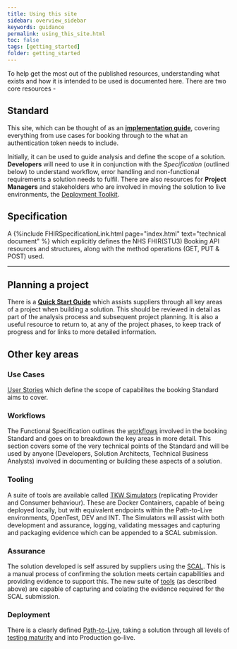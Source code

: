 ```yaml
---
title: Using this site
sidebar: overview_sidebar
keywords: guidance
permalink: using_this_site.html
toc: false
tags: [getting_started]
folder: getting_started
---
```

To help get the most out of the published resources, understanding what exists and how it is intended to be used is documented here.
There are two core resources - 

## Standard
This site, which can be thought of as an [**implementation guide**](https://developer.nhs.uk/apis/uec-appointments/), covering everything from use cases for booking through to the what an authentication token needs to include. 

Initially, it can be used to guide analysis and define the scope of a solution. **Developers** will need to use it in conjunction with the *Specification* (outlined below) to understand workflow, error handling and non-functional requirements a solution needs to fulfil. There are also resources for **Project Managers** and stakeholders who are involved in moving the solution to live environments, the <a href="deployment_toolkit.html" target="_blank">Deployment Toolkit</a>.

## Specification 
A {%include FHIRSpecificationLink.html page="index.html" text="technical document" %} which explicitly defines the NHS FHIR(STU3) Booking API resources and structures, along with the method operations (GET, PUT & POST) used. 

***
## Planning a project 
There is a <a href="getting_started.html" target="_blank"><strong>Quick Start Guide</strong></a> which assists suppliers through all key areas of a project when building a solution. This should be reviewed in detail as part of the analysis process and subsequent project planning. It is also a useful resource to return to, at any of the project phases, to keep track of progress and for links to more detailed information. 

## Other key areas 
### Use Cases 
<a href="use_overview.html" target="_blank">User Stories</a> which define the scope of capabilites the booking Standard aims to cover. 

### Workflows 
The Functional Specification outlines the <a href="fs_workflow.html" target="_blank">workflows</a> involved in the booking Standard and goes on to breakdown the key areas in more detail. This section covers some of the very technical points of the Standard and will be used by anyone (Developers, Solution Architects, Technical Business Analysts) involved in documenting or building these aspects of a solution. 

### Tooling
A suite of tools are available called <a href="sims_install.html" target="_blank">TKW Simulators</a> (replicating Provider and Consumer behaviour). These are Docker Containers, capable of being deployed locally, but with equivalent endpoints within the Path-to-Live environments, OpenTest, DEV and INT. The Simulators will assist with both development and assurance, logging, validating messages and capturing and packaging evidence which can be appended to a SCAL submission. 

### Assurance 
The solution developed is self assured by suppliers using the <a href="assurance_scal.html" target="_blank">SCAL</a>. This is a manual process of confirming the solution meets certain capabilities and providing evidence to support this. The new suite of <a href="sims_install.html" target="_blank">tools</a> (as described above) are capable of capturing and colating the evidence required for the SCAL submission.

### Deployment 
There is a clearly defined <a href="dep_devptl.html" target="_blank">Path-to-Live</a>, taking a solution through all levels of <a href="dep_testtesting.html" target="_blank">testing maturity</a> and into Production go-live.
